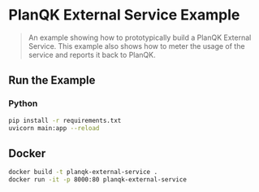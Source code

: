 # PlanQK External Service Example

> An example showing how to prototypically build a PlanQK External Service.
> This example also shows how to meter the usage of the service and reports it back to PlanQK.

## Run the Example

### Python

```bash
pip install -r requirements.txt
uvicorn main:app --reload
```

## Docker

```bash
docker build -t planqk-external-service .    
docker run -it -p 8000:80 planqk-external-service
```
